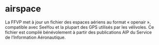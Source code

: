 # airspace
La FFVP met à jour un fichier des espaces aériens au format « openair », compatible avec SeeYou et la plupart des GPS utilisés par les vélivoles. Ce fichier est compilé bénévolement à partir des publications AIP du Service de l’Information Aéronautique.
